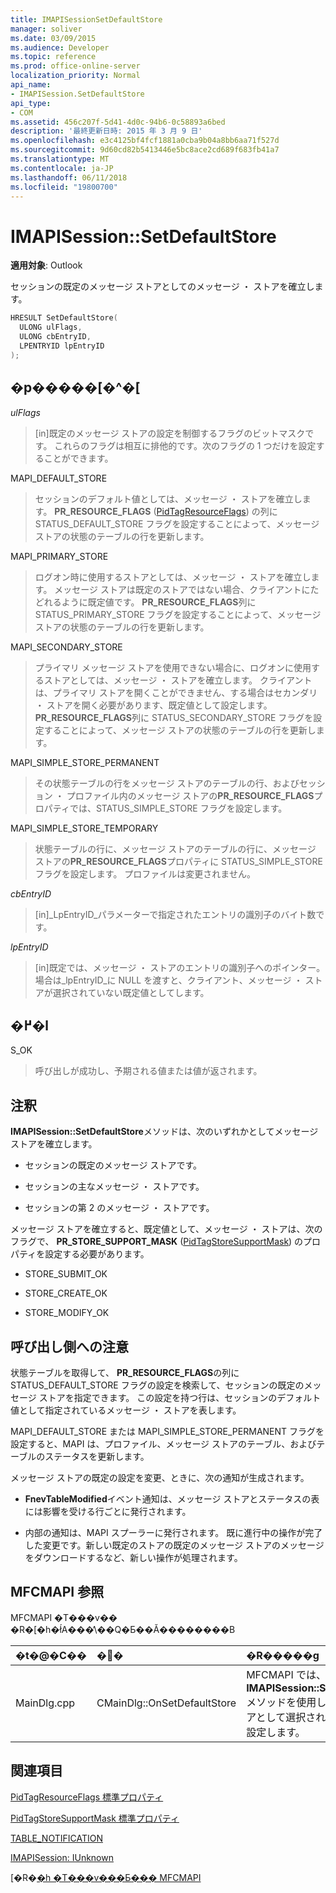 ```yaml
---
title: IMAPISessionSetDefaultStore
manager: soliver
ms.date: 03/09/2015
ms.audience: Developer
ms.topic: reference
ms.prod: office-online-server
localization_priority: Normal
api_name:
- IMAPISession.SetDefaultStore
api_type:
- COM
ms.assetid: 456c207f-5d41-4d0c-94b6-0c58893a6bed
description: '最終更新日時: 2015 年 3 月 9 日'
ms.openlocfilehash: e3c4125bf4fcf1881a0cba9b04a8bb6aa71f527d
ms.sourcegitcommit: 9d60cd82b5413446e5bc8ace2cd689f683fb41a7
ms.translationtype: MT
ms.contentlocale: ja-JP
ms.lasthandoff: 06/11/2018
ms.locfileid: "19800700"
---
```

# <a name="imapisessionsetdefaultstore"></a>IMAPISession::SetDefaultStore

  
  
**適用対象**: Outlook 
  
セッションの既定のメッセージ ストアとしてのメッセージ ・ ストアを確立します。
  
```cpp
HRESULT SetDefaultStore(
  ULONG ulFlags,
  ULONG cbEntryID,
  LPENTRYID lpEntryID
);
```

## <a name="parameters"></a>�p�����[�^�[

 _ulFlags_
  
> [in]既定のメッセージ ストアの設定を制御するフラグのビットマスクです。 これらのフラグは相互に排他的です。次のフラグの 1 つだけを設定することができます。
    
MAPI_DEFAULT_STORE
  
> セッションのデフォルト値としては、メッセージ ・ ストアを確立します。 **PR_RESOURCE_FLAGS** ([PidTagResourceFlags](pidtagresourceflags-canonical-property.md)) の列に STATUS_DEFAULT_STORE フラグを設定することによって、メッセージ ストアの状態のテーブルの行を更新します。
    
MAPI_PRIMARY_STORE
  
> ログオン時に使用するストアとしては、メッセージ ・ ストアを確立します。 メッセージ ストアは既定のストアではない場合、クライアントにたどれるように既定値です。 **PR_RESOURCE_FLAGS**列に STATUS_PRIMARY_STORE フラグを設定することによって、メッセージ ストアの状態のテーブルの行を更新します。 
    
MAPI_SECONDARY_STORE
  
> プライマリ メッセージ ストアを使用できない場合に、ログオンに使用するストアとしては、メッセージ ・ ストアを確立します。 クライアントは、プライマリ ストアを開くことができません、する場合はセカンダリ ・ ストアを開く必要があります、既定値として設定します。 **PR_RESOURCE_FLAGS**列に STATUS_SECONDARY_STORE フラグを設定することによって、メッセージ ストアの状態のテーブルの行を更新します。 
    
MAPI_SIMPLE_STORE_PERMANENT
  
> その状態テーブルの行をメッセージ ストアのテーブルの行、およびセッション ・ プロファイル内のメッセージ ストアの**PR_RESOURCE_FLAGS**プロパティでは、STATUS_SIMPLE_STORE フラグを設定します。 
    
MAPI_SIMPLE_STORE_TEMPORARY
  
> 状態テーブルの行に、メッセージ ストアのテーブルの行に、メッセージ ストアの**PR_RESOURCE_FLAGS**プロパティに STATUS_SIMPLE_STORE フラグを設定します。 プロファイルは変更されません。 
    
 _cbEntryID_
  
> [in]_LpEntryID_パラメーターで指定されたエントリの識別子のバイト数です。 
    
 _lpEntryID_
  
> [in]既定では、メッセージ ・ ストアのエントリの識別子へのポインター。 場合は_lpEntryID_に NULL を渡すと、クライアント、メッセージ ・ ストアが選択されていない既定値としてします。
    
## <a name="return-value"></a>�߂�l

S_OK 
  
> 呼び出しが成功し、予期される値または値が返されます。
    
## <a name="remarks"></a>注釈

**IMAPISession::SetDefaultStore**メソッドは、次のいずれかとしてメッセージ ストアを確立します。 
  
- セッションの既定のメッセージ ストアです。
    
- セッションの主なメッセージ ・ ストアです。
    
- セッションの第 2 のメッセージ ・ ストアです。
    
メッセージ ストアを確立すると、既定値として、メッセージ ・ ストアは、次のフラグで、 **PR_STORE_SUPPORT_MASK** ([PidTagStoreSupportMask](pidtagstoresupportmask-canonical-property.md)) のプロパティを設定する必要があります。
  
- STORE_SUBMIT_OK
    
- STORE_CREATE_OK
    
- STORE_MODIFY_OK
    
## <a name="notes-to-callers"></a>呼び出し側への注意

状態テーブルを取得して、 **PR_RESOURCE_FLAGS**の列に STATUS_DEFAULT_STORE フラグの設定を検索して、セッションの既定のメッセージ ストアを指定できます。 この設定を持つ行は、セッションのデフォルト値として指定されているメッセージ ・ ストアを表します。 
  
MAPI_DEFAULT_STORE または MAPI_SIMPLE_STORE_PERMANENT フラグを設定すると、MAPI は、プロファイル、メッセージ ストアのテーブル、およびテーブルのステータスを更新します。 
  
メッセージ ストアの既定の設定を変更、ときに、次の通知が生成されます。
  
- **FnevTableModified**イベント通知は、メッセージ ストアとステータスの表には影響を受ける行ごとに発行されます。 
    
- 内部の通知は、MAPI スプーラーに発行されます。 既に進行中の操作が完了した変更です。新しい既定のストアの既定のメッセージ ストアのメッセージをダウンロードするなど、新しい操作が処理されます。
    
## <a name="mfcmapi-reference"></a>MFCMAPI 参照

MFCMAPI �T���v�� �R�[�h�ł́A���̕\��Q�Ƃ��Ă��������B
  
|**�t�@�C��**|**�֐�**|**�R�����g**|
|:-----|:-----|:-----|
|MainDlg.cpp  <br/> |CMainDlg::OnSetDefaultStore  <br/> |MFCMAPI では、 **IMAPISession::SetDefaultStore**メソッドを使用して、既定のストアとして選択されているストアを設定します。  <br/> |
   
## <a name="see-also"></a>関連項目



[PidTagResourceFlags 標準プロパティ](pidtagresourceflags-canonical-property.md)
  
[PidTagStoreSupportMask 標準プロパティ](pidtagstoresupportmask-canonical-property.md)
  
[TABLE_NOTIFICATION](table_notification.md)
  
[IMAPISession: IUnknown](imapisessioniunknown.md)


[�R�[�h �T���v���Ƃ��� MFCMAPI](mfcmapi-as-a-code-sample.md)

